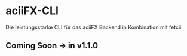 # aciiFX-CLI

Die leistungsstarke CLI für das aciiFX Backend in Kombination mit fetcii

## Coming Soon -> in v1.1.0
